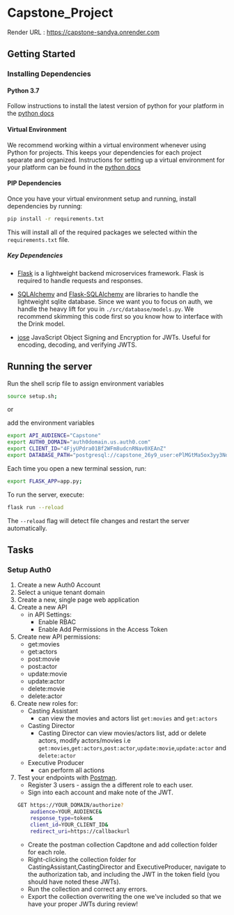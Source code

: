 # Capstone_Project
Render URL : https://capstone-sandya.onrender.com

## Getting Started

### Installing Dependencies

#### Python 3.7

Follow instructions to install the latest version of python for your platform in the [python docs](https://docs.python.org/3/using/unix.html#getting-and-installing-the-latest-version-of-python)

#### Virtual Environment

We recommend working within a virtual environment whenever using Python for projects. This keeps your dependencies for each project separate and organized. Instructions for setting up a virtual environment for your platform can be found in the [python docs](https://packaging.python.org/guides/installing-using-pip-and-virtual-environments/)

#### PIP Dependencies

Once you have your virtual environment setup and running, install dependencies by running:

```bash
pip install -r requirements.txt
```

This will install all of the required packages we selected within the `requirements.txt` file.

##### Key Dependencies

- [Flask](http://flask.pocoo.org/) is a lightweight backend microservices framework. Flask is required to handle requests and responses.

- [SQLAlchemy](https://www.sqlalchemy.org/) and [Flask-SQLAlchemy](https://flask-sqlalchemy.palletsprojects.com/en/2.x/) are libraries to handle the lightweight sqlite database. Since we want you to focus on auth, we handle the heavy lift for you in `./src/database/models.py`. We recommend skimming this code first so you know how to interface with the Drink model.

- [jose](https://python-jose.readthedocs.io/en/latest/) JavaScript Object Signing and Encryption for JWTs. Useful for encoding, decoding, and verifying JWTS.

## Running the server

Run the shell scrip file to assign environment variables
```bash
source setup.sh;
```
or

add the environment variables
```bash
export API_AUDIENCE="Capstone"
export AUTH0_DOMAIN="auth0domain.us.auth0.com"
export CLIENT_ID="4FjyUPdra01Bf2WFm8udcnRNav0XEAnZ"
export DATABASE_PATH="postgresql://capstone_26y9_user:ePlMGtMa5ox3yy3NdCdXFCTxClBeRV26@localhost/capstone_26y9"

```

Each time you open a new terminal session, run:

```bash
export FLASK_APP=app.py;
```

To run the server, execute:

```bash
flask run --reload
```

The `--reload` flag will detect file changes and restart the server automatically.

## Tasks

### Setup Auth0

1. Create a new Auth0 Account
2. Select a unique tenant domain
3. Create a new, single page web application
4. Create a new API
   - in API Settings:
     - Enable RBAC
     - Enable Add Permissions in the Access Token
5. Create new API permissions:
    - get:movies
    - get:actors
    - post:movie
    - post:actor
    - update:movie
    - update:actor
    - delete:movie
    - delete:actor
6. Create new roles for:
   - Casting Assistant
     - can view the movies and actors list `get:movies` and `get:actors`
   - Casting Director
     - Casting Director can view movies/actors list, add or delete actors, modify actors/movies i.e `get:movies`,`get:actors`,`post:actor`,`update:movie`,`update:actor` and `delete:actor`
   - Executive Producer
     - can perform all actions
7. Test your endpoints with [Postman](https://getpostman.com).
   - Register 3 users - assign the a different role to each user.
   - Sign into each account and make note of the JWT.
    ```bash
    GET https://YOUR_DOMAIN/authorize?
        audience=YOUR_AUDIENCE&
        response_type=token&
        client_id=YOUR_CLIENT_ID&
        redirect_uri=https://callbackurl
    ```
   - Create the postman collection Capdtone and add collection folder for each role. 
   - Right-clicking the collection folder for CastingAssistant,CastingDirector and ExecutiveProducer, navigate to the authorization tab, and including the JWT in the token field (you should have noted these JWTs).
   - Run the collection and correct any errors.
   - Export the collection overwriting the one we've included so that we have your proper JWTs during review!


